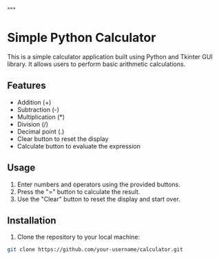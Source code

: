 """
# Simple Python Calculator

This is a simple calculator application built using Python and Tkinter GUI library. It allows users to perform basic arithmetic calculations.

## Features

- Addition (+)
- Subtraction (-)
- Multiplication (*)
- Division (/)
- Decimal point (.)
- Clear button to reset the display
- Calculate button to evaluate the expression

## Usage

1. Enter numbers and operators using the provided buttons.
2. Press the "=" button to calculate the result.
3. Use the "Clear" button to reset the display and start over.

## Installation

1. Clone the repository to your local machine:

```bash
git clone https://github.com/your-username/calculator.git
